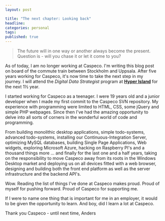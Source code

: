 ```yaml
---
layout: post

title: "The next chapter: Looking back"
headline: 
categories: personal
tags: 
published: true
---
```

> The future will in one way or another always become the present. Question is - will you chase it or let it come to you?

As of today, I am no longer working at Caspeco.
I'm writing this blog post on board of the commute train between Stockholm and Uppsala. After five years working for Caspeco, it's now time to take the next step in my journey. I will attend the *Digital Data Strategist* program at **[Hyper Island](http://hyperisland.se)** for the next 1½ year.  

I started working for Caspeco as a teenager. I were 19 years old and a junior developer when I made my first commit to the Caspeco SVN repository. My experience with programming were limited to HTML, CSS, some jQuery and simple PHP webpages. Since then I've had the amazing opportunity to delve into all sorts of corners in the wonderful world of code and programming.  

From building monolithic desktop applications, simple todo-systems, advanced todo-systems, installing our Continuous-Integration Server, optimizing MySQL databases, building Single Page Applications, Web widgets, exploring Microsoft Azure, hacking on Raspberry PI's and a thousand things more ... and finally for the last one and a half years, taking on the responsibility to move Caspeco away from its roots in the Windows Desktop market and deploying us on all devices fitted with a web browser, designing and building both the front end platform as well as the server infrastructure and the backend API's. 

Wow. Reading the list of things I've done at Caspeco makes proud. Proud of myself for pushing forward. Proud of Caspeco for supporting me.

If I were to name one thing that is important for me in an employer, it would to be given the opportunity to learn. And boy, did I learn a lot at Caspeco. 

Thank you Caspeco - until next time,
Anders